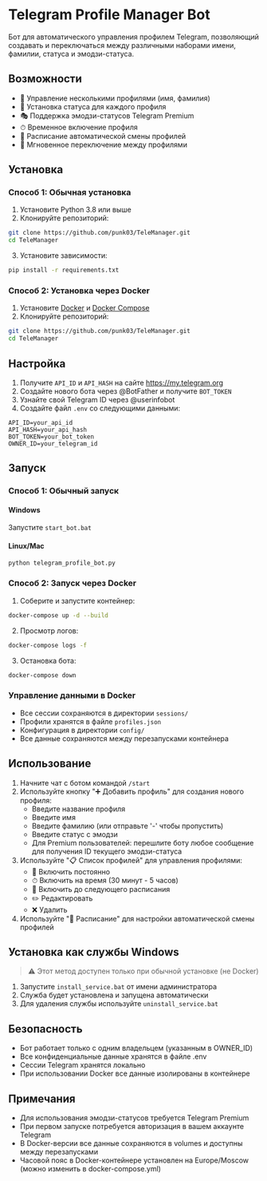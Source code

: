 # Telegram Profile Manager Bot

Бот для автоматического управления профилем Telegram, позволяющий создавать и переключаться между различными наборами имени, фамилии, статуса и эмодзи-статуса.

## Возможности

- 👤 Управление несколькими профилями (имя, фамилия)
- 💭 Установка статуса для каждого профиля
- 🎭 Поддержка эмодзи-статусов Telegram Premium
- ⏱ Временное включение профиля
- 📅 Расписание автоматической смены профилей
- 🔄 Мгновенное переключение между профилями

## Установка

### Способ 1: Обычная установка

1. Установите Python 3.8 или выше
2. Клонируйте репозиторий:
```bash
git clone https://github.com/punk03/TeleManager.git
cd TeleManager
```
3. Установите зависимости:
```bash
pip install -r requirements.txt
```

### Способ 2: Установка через Docker

1. Установите [Docker](https://docs.docker.com/get-docker/) и [Docker Compose](https://docs.docker.com/compose/install/)
2. Клонируйте репозиторий:
```bash
git clone https://github.com/punk03/TeleManager.git
cd TeleManager
```

## Настройка

1. Получите `API_ID` и `API_HASH` на сайте https://my.telegram.org
2. Создайте нового бота через @BotFather и получите `BOT_TOKEN`
3. Узнайте свой Telegram ID через @userinfobot
4. Создайте файл `.env` со следующими данными:
```
API_ID=your_api_id
API_HASH=your_api_hash
BOT_TOKEN=your_bot_token
OWNER_ID=your_telegram_id
```

## Запуск

### Способ 1: Обычный запуск

#### Windows
Запустите `start_bot.bat`

#### Linux/Mac
```bash
python telegram_profile_bot.py
```

### Способ 2: Запуск через Docker

1. Соберите и запустите контейнер:
```bash
docker-compose up -d --build
```

2. Просмотр логов:
```bash
docker-compose logs -f
```

3. Остановка бота:
```bash
docker-compose down
```

### Управление данными в Docker

- Все сессии сохраняются в директории `sessions/`
- Профили хранятся в файле `profiles.json`
- Конфигурация в директории `config/`
- Все данные сохраняются между перезапусками контейнера

## Использование

1. Начните чат с ботом командой `/start`
2. Используйте кнопку "➕ Добавить профиль" для создания нового профиля:
   - Введите название профиля
   - Введите имя
   - Введите фамилию (или отправьте '-' чтобы пропустить)
   - Введите статус с эмодзи
   - Для Premium пользователей: перешлите боту любое сообщение для получения ID текущего эмодзи-статуса
3. Используйте "📋 Список профилей" для управления профилями:
   - 🔄 Включить постоянно
   - ⏱ Включить на время (30 минут - 5 часов)
   - 📅 Включить до следующего расписания
   - ✏️ Редактировать
   - ❌ Удалить
4. Используйте "📅 Расписание" для настройки автоматической смены профилей

## Установка как службы Windows

> ⚠️ Этот метод доступен только при обычной установке (не Docker)

1. Запустите `install_service.bat` от имени администратора
2. Служба будет установлена и запущена автоматически
3. Для удаления службы используйте `uninstall_service.bat`

## Безопасность

- Бот работает только с одним владельцем (указанным в OWNER_ID)
- Все конфиденциальные данные хранятся в файле .env
- Сессии Telegram хранятся локально
- При использовании Docker все данные изолированы в контейнере

## Примечания

- Для использования эмодзи-статусов требуется Telegram Premium
- При первом запуске потребуется авторизация в вашем аккаунте Telegram
- В Docker-версии все данные сохраняются в volumes и доступны между перезапусками
- Часовой пояс в Docker-контейнере установлен на Europe/Moscow (можно изменить в docker-compose.yml) 